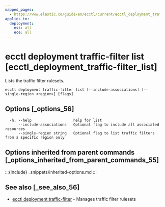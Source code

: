 ```yaml
---
mapped_pages:
  - https://www.elastic.co/guide/en/ecctl/current/ecctl_deployment_traffic-filter_list.html
applies_to:
  deployment:
    ess: all
    ece: all
---
```


# ecctl deployment traffic-filter list [ecctl_deployment_traffic-filter_list]

Lists the traffic filter rulesets.

```
ecctl deployment traffic-filter list [--include-associations] [--single-region <region>] [flags]
```


## Options [_options_56]

```
  -h, --help                   help for list
      --include-associations   Optional flag to include all associated resources
      --single-region string   Optional flag to list traffic filters from a specific region only
```


## Options inherited from parent commands [_options_inherited_from_parent_commands_55]

:::{include} _snippets/inherited-options.md
:::


## See also [_see_also_56]

* [ecctl deployment traffic-filter](/reference/ecctl_deployment_traffic-filter.md)	 - Manages traffic filter rulesets

